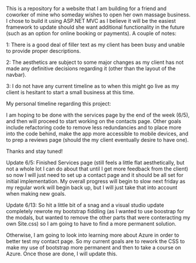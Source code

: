 This is a repository for a website that I am building for a friend and coworker of mine who someday wishes to open her own massage business.  I chose to build it using ASP.NET MVC as I believe it will be the easiest framework to update should she want additional functionality in the future (such as an option for online booking or payments).  A couple of notes:

1: There is a good deal of filler text as my client has been busy and unable to provide proper descriptions.

2: The aesthetics are subject to some major changes as my client has not made any definitive decisions regarding it (other than the layout of the navbar).

3: I do not have any current timeline as to when this might go live as my client is hesitant to start a small business at this time.


My personal timeline regarding this project:
  
  I am hoping to be done with the services page by the end of the week (6/5), and then will proceed to start working on the contacts page.
  Other goals include refactoring code to remove less redundancies and to place more into the code behind, make the app more accessible to   mobile devices, and to prep a reviews page (should the my client eventually desire to have one).
  
Thanks and stay tuned!

Update 6/5:
Finished Services page (still feels a little flat aesthetically, but not a whole lot I can do about that until I get more feedback from the client) so now I will just need to set up a contact page and it should be all set for initial implementation.  My overall progress will begin to slow next friday as my regular work will begin back up, but I will just take that into account when making new goals.

Update 6/13:
So hit a little bit of a snag and a visual studio update completely rewrote my bootstrap fiddling (as I wanted to use boostrap for the modals, but wanted to remove the other parts that were conteracting my own Site.css) so I am going to have to find a more permanent solution.  

Otherwise, I am going to look into learning more about Azure in order to better test my contact page.  So my current goals are to rework the CSS to make my use of bootstrap more permanent and then to take a course on Azure.  Once those are done, I will update this.  
